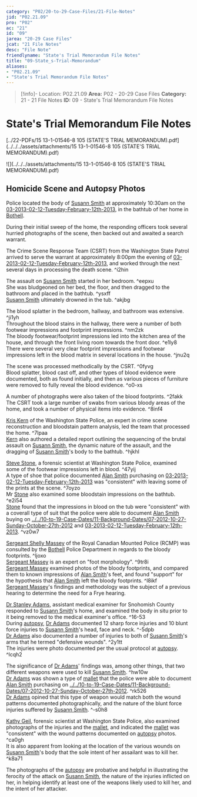 ```yaml
---
category: "P02/20-to-29-Case-Files/21-File-Notes"
jid: "P02.21.09"
pro: "P02"
ac: "21"
id: "09"
jarea: "20-29 Case Files"
jcat: "21 File Notes"
desc: "File Note"
friendlyname: "State's Trial Memorandum File Notes"
title: "09-State_s-Trial-Memorandum"
aliases: 
- "P02.21.09"
- "State's Trial Memorandum File Notes"
---
```

>[!info]- Location: P02.21.09
>**Area:** P02 - 20-29 Case Files
>**Category:** 21 - 21 File Notes
>**ID:** 09 - State's Trial Memorandum File Notes

# State's Trial Memorandum File Notes



[../22-PDFs/15 13-1-01546-8 105 (STATE'S TRIAL MEMORANDUM).pdf](../../../assets/attachments/15 13-1-01546-8 105 (STATE'S TRIAL MEMORANDUM).pdf)

![](../../../assets/attachments/15 13-1-01546-8 105 (STATE'S TRIAL MEMORANDUM).pdf)

## Homicide Scene and Autopsy Photos

Police located the body of [Susann Smith](../../70-to-79-People/71-Victims/02-Susann-Smith.md#) at approximately 10:30am on the [03-2013-02-12-Tuesday-February-12th-2013](../../10-to-19-Case-Dates/12-Crime-Dates/03-2013-02-12-Tuesday-February-12th-2013.md#), in the bathtub of her home in [Bothell](../../50-to-59-Investigation/52-Key-Locations/05-Bothell.md#).

During their initial sweep of the home, the responding officers took several hurried photographs of the scene, then backed out and awaited a search warrant.

The Crime Scene Response Team (CSRT) from the Washington State Patrol arrived to serve the warrant at approximately 8:00pm the evening of [03-2013-02-12-Tuesday-February-12th-2013](../../10-to-19-Case-Dates/12-Crime-Dates/03-2013-02-12-Tuesday-February-12th-2013.md#.md#), and worked through the next several days in processing the death scene. ^i2hin

The assault on [Susann Smith](../../70-to-79-People/71-Victims/02-Susann-Smith.md#.md#) started in her bedroom. ^eepxu  
She was bludgeoned on her bed, the floor, and then dragged to the bathroom and placed in the bathtub. ^ysxff  
[Susann Smith](../../70-to-79-People/71-Victims/02-Susann-Smith.md#.md#.md#) ultimately drowned in the tub. ^akjbg

The blood splatter in the bedroom, hallway, and bathroom was extensive. ^ji1yh  
Throughout the blood stains in the hallway, there were a number of both footwear impressions and footprint impressions. ^nm2zk  
The bloody footwear/footprint impressions led into the kitchen area of the house, and through the front living room towards the front door. ^e1ly8  
There were several very clear footprint impressions and footwear impressions left in the blood matrix in several locations in the house. ^jnu2q

The scene was processed methodically by the CSRT. ^0fyvg  
Blood splatter, blood cast off, and other types of blood evidence were documented, both as found initially, and then as various pieces of furniture were removed to fully reveal the blood evidence. ^o0-xs

A number of photographs were also taken of the blood footprints. ^2fakk  
The CSRT took a large number of swabs from various bloody areas of the home, and took a number of physical items into evidence. ^8inf4

[Kris Kern](../../70-to-79-People/76-Experts/02-Kris-Kern.md#) of the Washington State Police, an expert in crime scene reconstruction and bloodstain pattern analysis, led the team that processed the home. ^7lpaa  
[Kern](../../70-to-79-People/76-Experts/02-Kris-Kern.md#.md#) also authored a detailed report outlining the sequencing of the brutal assault on [Susann Smith](../../70-to-79-People/71-Victims/02-Susann-Smith.md#.md#.md#.md#.md#.md#.md#.md#.md#.md#), the dynamic nature of the assault, and the dragging of [Susann Smith](../../70-to-79-People/71-Victims/02-Susann-Smith.md#.md#.md#.md#)'s body to the bathtub. ^hjkhl

[Steve Stone](../../70-to-79-People/76-Experts/03-Steve-Stone.md#), a forensic scientist at Washington State Police, examined some of the footwear impressions left in blood. ^47yij  
A type of shoe that police documented [Alan Smith](../../70-to-79-People/72-Suspects-and-People-of-Interest/02-Alan-Smith.md#) purchasing on [03-2013-02-12-Tuesday-February-12th-2013](../../10-to-19-Case-Dates/12-Crime-Dates/03-2013-02-12-Tuesday-February-12th-2013.md#.md#.md#) was "consistent" with leaving some of the prints at the scene. ^7oyzo  
Mr [Stone](../../70-to-79-People/76-Experts/03-Steve-Stone.md#.md#) also examined some bloodstain impressions on the bathtub. ^e2i54  
[Stone](../../70-to-79-People/76-Experts/03-Steve-Stone.md#.md#.md#) found that the impressions in blood on the tub were "consistent" with a coverall type of suit that the police were able to document [Alan Smith](../../70-to-79-People/72-Suspects-and-People-of-Interest/02-Alan-Smith.md#.md#) buying on [../../10-to-19-Case-Dates/11-Background-Dates/07-2012-10-27-Sunday-October-27th-2012](../../10-to-19-Case-Dates/11-Background-Dates/07-2012-10-27-Sunday-October-27th-2012.md#) and [03-2013-02-12-Tuesday-February-12th-2013](../../10-to-19-Case-Dates/12-Crime-Dates/03-2013-02-12-Tuesday-February-12th-2013.md#.md#.md#.md#). ^vz0w7

[Sergeant Shelly Massey](../../70-to-79-People/76-Experts/04-Sergeant-Shelly-Massey.md#) of the Royal Canadian Mounted Police (RCMP) was consulted by the [Bothell](../../50-to-59-Investigation/52-Key-Locations/05-Bothell.md#.md#) Police Department in regards to the bloody footprints. ^ljoxo  
[Sergeant Massey](../../70-to-79-People/76-Experts/04-Sergeant-Shelly-Massey.md#.md#) is an expert on "foot morphology". ^9tr8i  
[Sergeant Massey](../../70-to-79-People/76-Experts/04-Sergeant-Shelly-Massey.md#.md#.md#) examined photos of the bloody footprints, and compared them to known impressions of [Alan Smith](../../70-to-79-People/72-Suspects-and-People-of-Interest/02-Alan-Smith.md#)'s feet, and found "support" for the hypothesis that [Alan Smith](../../70-to-79-People/72-Suspects-and-People-of-Interest/02-Alan-Smith.md#.md#.md#) left the bloody footprints. ^l8ikf  
[Sergeant Massey](../../70-to-79-People/76-Experts/04-Sergeant-Shelly-Massey.md#.md#.md#.md#)'s findings and methodology was the subject of a previous hearing to determine the need for a Frye hearing.

[Dr Stanley Adams](../../70-to-79-People/76-Experts/05-Dr-Stanley-Adams.md#), assistant medical examiner for Snohomish County responded to [Susann Smith](../../70-to-79-People/71-Victims/02-Susann-Smith.md#.md#.md#.md#.md#)'s home, and examined the body in situ prior to it being removed to the medical examiner's office. ^16-53  
During [autopsy](../../60-to-69-Evidence/62-Forensic/02-Autopsy.md#), [Dr Adams](../../70-to-79-People/76-Experts/05-Dr-Stanley-Adams.md#.md#) documented 12 sharp force injuries and 10 blunt force injuries to [Susann Smith](../../70-to-79-People/71-Victims/02-Susann-Smith.md#.md#.md#.md#.md#.md#)'s head, face and neck. ^-5dpb  
[Dr Adams](../../70-to-79-People/76-Experts/05-Dr-Stanley-Adams.md#.md#.md#) also documented a number of injuries to both of [Susann Smith](../../70-to-79-People/71-Victims/02-Susann-Smith.md#.md#.md#.md#.md#.md#.md#)'s arms that he termed "defensive wounds". ^2y1tt  
The injuries were photo documented per the usual protocol at [autopsy](../../60-to-69-Evidence/62-Forensic/02-Autopsy.md#.md#). ^lcqh2

The significance of [Dr Adams](../../70-to-79-People/76-Experts/05-Dr-Stanley-Adams.md#.md#.md#.md#)' findings was, among other things, that two different weapons were used to kill [Susann Smith](../../70-to-79-People/71-Victims/02-Susann-Smith.md#.md#.md#.md#.md#.md#.md#.md#). ^hw10w  
[Dr Adams](../../70-to-79-People/76-Experts/05-Dr-Stanley-Adams.md#.md#.md#.md#.md#) was shown a type of [mallet](../../60-to-69-Evidence/63-Physical/04-Mallet.md#) that the police were able to document [Alan Smith](../../70-to-79-People/72-Suspects-and-People-of-Interest/02-Alan-Smith.md#.md#.md#.md#) purchasing on [../../10-to-19-Case-Dates/11-Background-Dates/07-2012-10-27-Sunday-October-27th-2012](../../10-to-19-Case-Dates/11-Background-Dates/07-2012-10-27-Sunday-October-27th-2012.md#.md#). ^rk526  
[Dr Adams](../../70-to-79-People/76-Experts/05-Dr-Stanley-Adams.md#.md#.md#.md#.md#.md#) opined that this type of weapon would match both the wound patterns documented photographically, and the nature of the blunt force injuries suffered by [Susann Smith](../../70-to-79-People/71-Victims/02-Susann-Smith.md#.md#.md#.md#.md#.md#.md#.md#.md#). ^-s0h8

[Kathy Geil](../../70-to-79-People/76-Experts/06-Kathy-Geil.md#), forensic scientist at Washington State Police, also examined photographs of the injuries and the [mallet](../../60-to-69-Evidence/63-Physical/04-Mallet.md#), and indicated the [mallet](../../60-to-69-Evidence/63-Physical/04-Mallet.md#.md#) was "consistent" with the wound patterns documented on [autopsy](../../60-to-69-Evidence/62-Forensic/02-Autopsy.md#.md#.md#) photos. ^ca0gh  
It is also apparent from looking at the location of the various wounds on [Susann Smith](../../70-to-79-People/71-Victims/02-Susann-Smith.md#)'s body that the sole intent of her assailant was to kill her. ^k8a71

The photographs of the [autopsy](../../60-to-69-Evidence/62-Forensic/02-Autopsy.md#.md#.md#.md#) are probative and helpful in illustrating the ferocity of the attack on [Susann Smith](../../70-to-79-People/71-Victims/02-Susann-Smith.md#.md#.md#.md#.md#.md#.md#.md#.md#.md#.md#), the nature of the injuries inflicted on her, in helping identify at least one of the weapons likely used to kill her, and the intent of her attacker.
